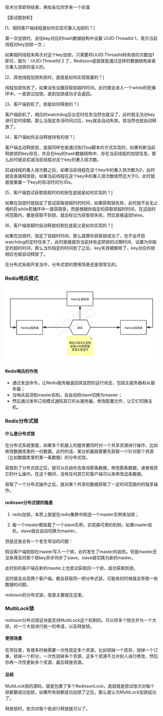 技术分享即将结束，再给各位同学来一个彩蛋

【面试题剖析】

[1、相同客户端线程是如何实现可重入加锁的？]

第一次加锁时，会往key对应的hash数据结构中设置 UUID:ThreadId 1，表示当前线程对key加锁一次；

如果相同线程来再次对这个key加锁，只需要将UUID:ThreadId持有锁的次数加1即可，就为：UUID:ThreadId 2 了，Redisson底层就是通过这样的数据结构来表示重入加锁的语义的。


[2、其他线程加锁失败时，底层是如何实现阻塞的？]

线程加锁失败了，如果没有设置获取锁超时时间，此时就会进入一个while的死循环中，一直尝试加锁，直到加锁成功才会返回。

[3、客户端宕机了，锁是如何释放的？]

客户端宕机了，相应的watchdog后台定时任务当然也就没了，此时就无法对key进行定时续期，那么当指定存活时间过后，key就会自动失效，锁当然也就自动释放了。

[4、客户端如何主动释放持有的锁？]

客户端主动释放锁，底层同样也是通过执行lua脚本的方式实现的，如果判断当前释放锁的key存在，并且在key的hash数据结构中、存在当前线程的加锁信息，那么此时就会扣减当前线程对这个key的重入锁次数。

扣减线程的重入锁次数之后，如果当前线程在这个key中的重入锁次数为0，此时就会直接释放锁，如果当前线程在这个key中的重入锁次数依然还大于0，此时就直接重置一下key的存活时间为30s。


[5、客户端尝试获取锁超时的机制在底层是如何实现的？]

如果在加锁时就指定了尝试获取锁超时的时间，如果获取锁失败，此时就不会无止境的在while死循环中一直获取锁，而是根据你指定的获取锁超时时间，在这段时间范围内，要是获取不到锁，就会标记为获取锁失败，然后直接返回false。


[6、客户端锁超时自动释放机制在底层又是如何实现的？]

如果在加锁时，指定了锁超时时间，那么就算你获取锁成功了，也不会开启watchdog的定时任务了，此时直接就将当前持有这把锁的过期时间、设置为你指定的超时时间，那么当你指定的时间到了之后，key失效被删除了，key对应的锁相应也就自动释放了。



在分布式系统开发当中，分布式锁的使用场景还是很常见的。

### Redis哨兵模式

![Redis哨兵](Redis分布式锁.assets/Redis哨兵.png)

#### Redis哨兵的作用

- 通过发送命令，让Redis服务器返回其监控的运行状态，包括主服务器和从服务器；
- 当哨兵监测到master宕机，会自动将slave切换为master；
- 然后通过发布订阅模式通知其它的从服务器，修改配置文件，让它们切换主机。

### Redis分布式锁

#### 什么是分布式锁

在分布式系统里面，如果多个机器上的服务要同时对一个共享资源进行操作，比如修改数据库里的一份数据，此时的话，某台机器就需要先获取一个针对那个资源（比如数据库里的某一条数据）的分布式锁。

获取到了分布式锁之后，就可以任由你去查询那条数据，修改那条数据，或者做其它的什么操作。在这个期间，没有任何其它的客户端可以来修改这条数据。

获取了一个分布式操作之后，就对某个共享的数据获取了一定时间范围内的独享操作。

#### redisson分布式锁的隐患

1. redis加锁，本质上就是在redis集群中挑选一个master实例来加锁；

2. 每一个master都挂载了一个slave实例，实现搞可用的机制，如果master宕机，slave就会自动切换为master。

但是还是会有一个老生常谈的问题：

假设客户端刚刚在master写入一个锁，此时发生了master的宕机，但是master还没来得及将那个锁key异步同步了slave，slave就切换为新的master。

此时别的客户端在新的master上也尝试获取同一个锁，成功获取到锁。

这时就会出现两个客户端，都会获取同一把分布式锁，可能有的时候就会导致一些数据的问题。

redisson的分布式锁，隐患主要就在这里。

### MultiLock锁

redisson分布式锁这块是支持MultiLock这个机制的。可以将多个锁合并为一个大锁，对一个大锁进行统一的申请，以及释放锁。

#### 使用场景

在项目里，有很多时候需要一次性锁定多个资源，比如锁掉一个库存，锁掉一个订单，锁掉一个积分，一次性锁掉多个资源，这多个资源不允许别人进行修改，然后你再一次性更新多个资源，最后释放资源。

#### 总结

MultiLock锁的源码，就是包裹了多个RedissonLock，底层就是尝试依次对每个锁都要成功加锁，如果所有锁都成功加锁了之后，那么就认为MultiLock加锁成功了。

释放锁时，依次对每个锁进行释放就可以了。

